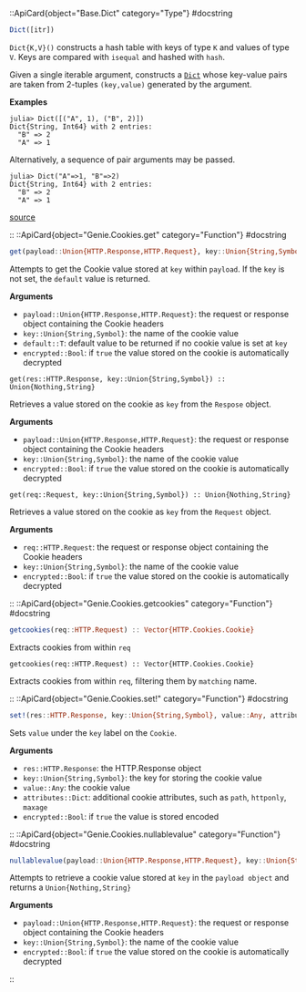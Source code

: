 

::ApiCard{object="Base.Dict" category="Type"}
#docstring


```julia
Dict([itr])
```

`Dict{K,V}()` constructs a hash table with keys of type `K` and values of type `V`. Keys are compared with `isequal` and hashed with `hash`.

Given a single iterable argument, constructs a [`Dict`](cookies.md#Base.Dict) whose key-value pairs are taken from 2-tuples `(key,value)` generated by the argument.

**Examples**

```julia-repl
julia> Dict([("A", 1), ("B", 2)])
Dict{String, Int64} with 2 entries:
  "B" => 2
  "A" => 1
```

Alternatively, a sequence of pair arguments may be passed.

```julia-repl
julia> Dict("A"=>1, "B"=>2)
Dict{String, Int64} with 2 entries:
  "B" => 2
  "A" => 1
```


<a target='_blank' href='https://github.com/JuliaLang/julia/blob/bed2cd540a11544ed4be381d471bbf590f0b745e/base/dict.jl#L31-L56' class='documenter-source'>source</a><br>

::
::ApiCard{object="Genie.Cookies.get" category="Function"}
#docstring


```julia
get(payload::Union{HTTP.Response,HTTP.Request}, key::Union{String,Symbol}, default::T; encrypted::Bool = true)::T where T
```

Attempts to get the Cookie value stored at `key` within `payload`. If the `key` is not set, the `default` value is returned.

**Arguments**

  * `payload::Union{HTTP.Response,HTTP.Request}`: the request or response object containing the Cookie headers
  * `key::Union{String,Symbol}`: the name of the cookie value
  * `default::T`: default value to be returned if no cookie value is set at `key`
  * `encrypted::Bool`: if `true` the value stored on the cookie is automatically decrypted


```
get(res::HTTP.Response, key::Union{String,Symbol}) :: Union{Nothing,String}
```

Retrieves a value stored on the cookie as `key` from the `Respose` object.

**Arguments**

  * `payload::Union{HTTP.Response,HTTP.Request}`: the request or response object containing the Cookie headers
  * `key::Union{String,Symbol}`: the name of the cookie value
  * `encrypted::Bool`: if `true` the value stored on the cookie is automatically decrypted


```
get(req::Request, key::Union{String,Symbol}) :: Union{Nothing,String}
```

Retrieves a value stored on the cookie as `key` from the `Request` object.

**Arguments**

  * `req::HTTP.Request`: the request or response object containing the Cookie headers
  * `key::Union{String,Symbol}`: the name of the cookie value
  * `encrypted::Bool`: if `true` the value stored on the cookie is automatically decrypted

::
::ApiCard{object="Genie.Cookies.getcookies" category="Function"}
#docstring


```julia
getcookies(req::HTTP.Request) :: Vector{HTTP.Cookies.Cookie}
```

Extracts cookies from within `req`


```
getcookies(req::HTTP.Request) :: Vector{HTTP.Cookies.Cookie}
```

Extracts cookies from within `req`, filtering them by `matching` name.

::
::ApiCard{object="Genie.Cookies.set!" category="Function"}
#docstring


```julia
set!(res::HTTP.Response, key::Union{String,Symbol}, value::Any, attributes::Dict; encrypted::Bool = true) :: HTTP.Response
```

Sets `value` under the `key` label on the `Cookie`.

**Arguments**

  * `res::HTTP.Response`: the HTTP.Response object
  * `key::Union{String,Symbol}`: the key for storing the cookie value
  * `value::Any`: the cookie value
  * `attributes::Dict`: additional cookie attributes, such as `path`, `httponly`, `maxage`
  * `encrypted::Bool`: if `true` the value is stored encoded

::
::ApiCard{object="Genie.Cookies.nullablevalue" category="Function"}
#docstring


```julia
nullablevalue(payload::Union{HTTP.Response,HTTP.Request}, key::Union{String,Symbol}; encrypted::Bool = true)
```

Attempts to retrieve a cookie value stored at `key` in the `payload object` and returns a `Union{Nothing,String}`

**Arguments**

  * `payload::Union{HTTP.Response,HTTP.Request}`: the request or response object containing the Cookie headers
  * `key::Union{String,Symbol}`: the name of the cookie value
  * `encrypted::Bool`: if `true` the value stored on the cookie is automatically decrypted

::
